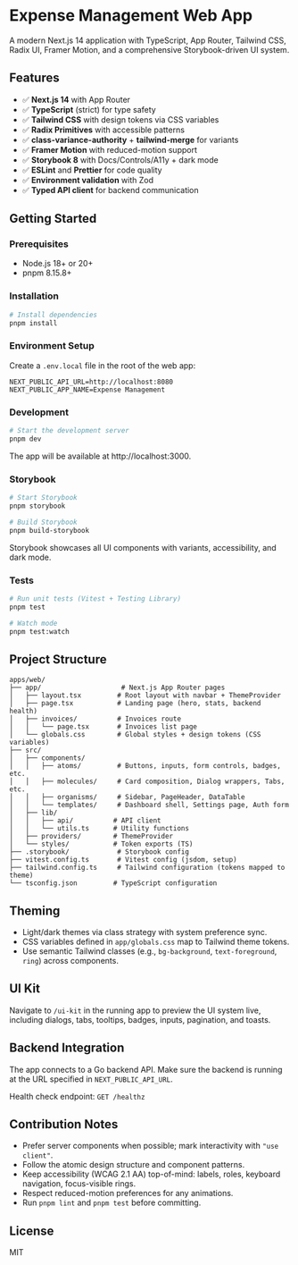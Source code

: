 # Expense Management Web App

A modern Next.js 14 application with TypeScript, App Router, Tailwind CSS, Radix UI, Framer Motion, and a comprehensive Storybook-driven UI system.

## Features

- ✅ **Next.js 14** with App Router
- ✅ **TypeScript** (strict) for type safety
- ✅ **Tailwind CSS** with design tokens via CSS variables
- ✅ **Radix Primitives** with accessible patterns
- ✅ **class-variance-authority** + **tailwind-merge** for variants
- ✅ **Framer Motion** with reduced-motion support
- ✅ **Storybook 8** with Docs/Controls/A11y + dark mode
- ✅ **ESLint** and **Prettier** for code quality
- ✅ **Environment validation** with Zod
- ✅ **Typed API client** for backend communication

## Getting Started

### Prerequisites

- Node.js 18+ or 20+
- pnpm 8.15.8+

### Installation

```bash
# Install dependencies
pnpm install
```

### Environment Setup

Create a `.env.local` file in the root of the web app:

```env
NEXT_PUBLIC_API_URL=http://localhost:8080
NEXT_PUBLIC_APP_NAME=Expense Management
```

### Development

```bash
# Start the development server
pnpm dev
```

The app will be available at http://localhost:3000.

### Storybook

```bash
# Start Storybook
pnpm storybook

# Build Storybook
pnpm build-storybook
```

Storybook showcases all UI components with variants, accessibility, and dark mode.

### Tests

```bash
# Run unit tests (Vitest + Testing Library)
pnpm test

# Watch mode
pnpm test:watch
```

## Project Structure

```
apps/web/
├── app/                    # Next.js App Router pages
│   ├── layout.tsx         # Root layout with navbar + ThemeProvider
│   ├── page.tsx           # Landing page (hero, stats, backend health)
│   ├── invoices/          # Invoices route
│   │   └── page.tsx       # Invoices list page
│   └── globals.css        # Global styles + design tokens (CSS variables)
├── src/
│   ├── components/
│   │   ├── atoms/         # Buttons, inputs, form controls, badges, etc.
│   │   ├── molecules/     # Card composition, Dialog wrappers, Tabs, etc.
│   │   ├── organisms/     # Sidebar, PageHeader, DataTable
│   │   └── templates/     # Dashboard shell, Settings page, Auth form
│   ├── lib/
│   │   ├── api/          # API client
│   │   └── utils.ts      # Utility functions
│   ├── providers/        # ThemeProvider
│   └── styles/           # Token exports (TS)
├── .storybook/            # Storybook config
├── vitest.config.ts       # Vitest config (jsdom, setup)
├── tailwind.config.ts     # Tailwind configuration (tokens mapped to theme)
└── tsconfig.json         # TypeScript configuration
```

## Theming

- Light/dark themes via class strategy with system preference sync.
- CSS variables defined in `app/globals.css` map to Tailwind theme tokens.
- Use semantic Tailwind classes (e.g., `bg-background`, `text-foreground`, `ring`) across components.

## UI Kit

Navigate to `/ui-kit` in the running app to preview the UI system live, including dialogs, tabs, tooltips, badges, inputs, pagination, and toasts.

## Backend Integration

The app connects to a Go backend API. Make sure the backend is running at the URL specified in `NEXT_PUBLIC_API_URL`.

Health check endpoint: `GET /healthz`

## Contribution Notes

- Prefer server components when possible; mark interactivity with `"use client"`.
- Follow the atomic design structure and component patterns.
- Keep accessibility (WCAG 2.1 AA) top-of-mind: labels, roles, keyboard navigation, focus-visible rings.
- Respect reduced-motion preferences for any animations.
- Run `pnpm lint` and `pnpm test` before committing.

## License

MIT
